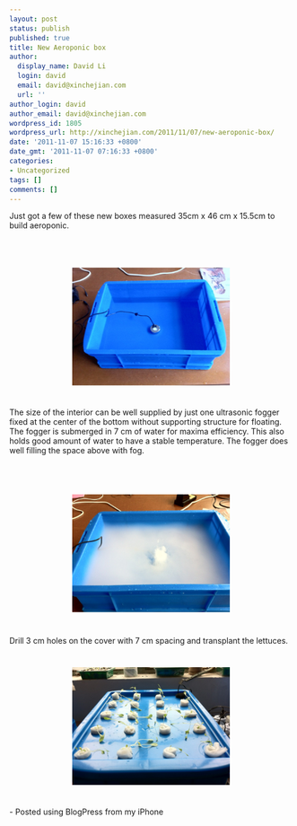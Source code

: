 ```yaml
---
layout: post
status: publish
published: true
title: New Aeroponic box
author:
  display_name: David Li
  login: david
  email: david@xinchejian.com
  url: ''
author_login: david
author_email: david@xinchejian.com
wordpress_id: 1805
wordpress_url: http://xinchejian.com/2011/11/07/new-aeroponic-box/
date: '2011-11-07 15:16:33 +0800'
date_gmt: '2011-11-07 07:16:33 +0800'
categories:
- Uncategorized
tags: []
comments: []
---
```

<p>Just got a few of these new boxes measured 35cm x 46 cm x 15.5cm to build aeroponic. </p></p>
<p><br /><br /><center><a href='/uploads/2011/11/21673C17-A5D7-4CA1-BB79-5804ADA4A4952.jpg'><img src='/uploads/2011/11/21673C17-A5D7-4CA1-BB79-5804ADA4A4952.jpg' border='0' width='281' height='210' style='margin:5px'></a></center><br /></p>
<p>The size of the interior can be well supplied by just one ultrasonic fogger fixed at the center of the bottom without supporting structure for floating. The fogger is submerged in 7 cm of water for maxima efficiency. This also holds good amount of water to have a stable temperature. The fogger does well filling the space above with fog. </p><br />
<br /><br /><center><a href='/uploads/2011/11/3D62AF41-D4D2-41C3-A89C-48655803311E3.jpg'><img src='/uploads/2011/11/3D62AF41-D4D2-41C3-A89C-48655803311E3.jpg' border='0' width='281' height='210' style='margin:5px'></a></center><br /><br />
Drill 3 cm holes on the cover with 7 cm spacing and transplant the lettuces.<br />
<br /><br /><center><a href='/uploads/2011/11/82E21FE0-E720-4B69-ABDB-85B4037542604.jpg'><img src='/uploads/2011/11/82E21FE0-E720-4B69-ABDB-85B4037542604.jpg' border='0' width='281' height='210' style='margin:5px'></a></center><br /></p>
<p>- Posted using BlogPress from my iPhone<br /></p>
